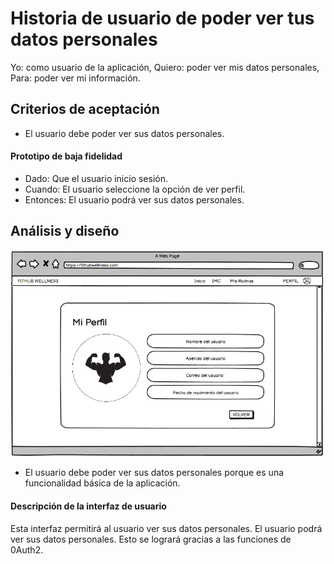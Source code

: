 # Historia de usuario de poder ver tus datos personales

Yo: como usuario de la aplicación,
Quiero: poder ver mis datos personales,
Para: poder ver mi información.

## Criterios de aceptación

- El usuario debe poder ver sus datos personales.

#### Prototipo de baja fidelidad

- Dado: Que el usuario inicio sesión.
- Cuando: El usuario seleccione la opción de ver perfil.
- Entonces: El usuario podrá ver sus datos personales.

## Análisis y diseño

<img src="../assets/historia70.png" alt="Historia de usuario de poder ver tus datos personales" width="500px" ><br/>

- El usuario debe poder ver sus datos personales porque es una funcionalidad básica de la aplicación.

#### Descripción de la interfaz de usuario

Esta interfaz permitirá al usuario ver sus datos personales. El usuario podrá ver sus datos personales. Esto se logrará gracias a las funciones de 0Auth2.
